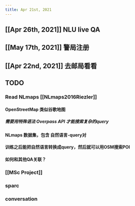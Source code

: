 ```yaml
---
title: Apr 21st, 2021
---
```


## [[Apr 26th, 2021]] NLU live QA
## [[May 17th, 2021]] 警局注册
## [[Apr 22nd, 2021]] 去邮局看看
## TODO
### Read NLmaps [[NLmaps2016Riezler]]
#### OpenStreetMap 类似谷歌地图
##### 需要用特殊语法 Overpass API 才能搜索复杂的query
#### NLmaps 数据集，包含 自然语言-query对
#### 训练之后能把自然语言转换成query，然后就可以用OSM搜索POI
#### 如何和其他QA关联？
### [[MSc Project]]
### sparc
### conversation
###
